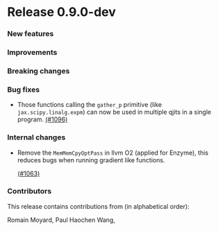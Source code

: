 # Release 0.9.0-dev

<h3>New features</h3>

<h3>Improvements</h3>

<h3>Breaking changes</h3>

<h3>Bug fixes</h3>

* Those functions calling the `gather_p` primitive (like `jax.scipy.linalg.expm`)
  can now be used in multiple qjits in a single program.
  [(#1096)](https://github.com/PennyLaneAI/catalyst/pull/1096)

<h3>Internal changes</h3>

* Remove the `MemMemCpyOptPass` in llvm O2 (applied for Enzyme), this reduces bugs when 
  running gradient like functions.
  
  [(#1063)](https://github.com/PennyLaneAI/catalyst/pull/1063)

<h3>Contributors</h3>

This release contains contributions from (in alphabetical order):

Romain Moyard,
Paul Haochen Wang,